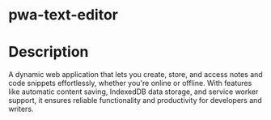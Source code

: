 # pwa-text-editor

# Description
A dynamic web application that lets you create, store, and access notes and code snippets effortlessly, whether you're online or offline. With features like automatic content saving, IndexedDB data storage, and service worker support, it ensures reliable functionality and productivity for developers and writers.
